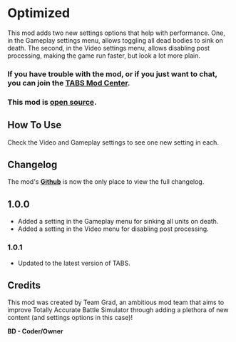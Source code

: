 ﻿# Optimized

This mod adds two new settings options that help with performance. One, in the Gameplay settings menu, allows toggling all dead bodies to sink on death. The second, in the Video settings menu, allows disabling post processing, making the game run faster, but look a lot more plain.

### If you have trouble with the mod, or if you just want to chat, you can join the [TABS Mod Center](https://discord.gg/zrs44qyp7S).

### This mod is [**open source**](https://github.com/donkeyrat/Optimized).

## How To Use

Check the Video and Gameplay settings to see one new setting in each.

## Changelog

The mod's [**Github**](https://github.com/donkeyrat/Optimized) is now the only place to view the full changelog.

## 1.0.0

 - Added a setting in the Gameplay menu for sinking all units on death.
 - Added a setting in the Video menu for disabling post processing.

### 1.0.1

 - Updated to the latest version of TABS.

## Credits

This mod was created by Team Grad, an ambitious mod team that aims to improve Totally Accurate Battle Simulator through adding a plethora of new content (and settings options in this case)!

**BD - Coder/Owner**
